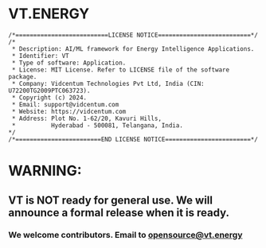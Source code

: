 # VT.ENERGY

```
/*==========================LICENSE NOTICE==========================*/
/*
 * Description: AI/ML framework for Energy Intelligence Applications.
 * Identifier: VT
 * Type of software: Application.
 * License: MIT License. Refer to LICENSE file of the software package.
 * Company: Vidcentum Technologies Pvt Ltd, India (CIN: U72200TG2009PTC063723).
 * Copyright (c) 2024.
 * Email: support@vidcentum.com
 * Website: https://vidcentum.com
 * Address: Plot No. 1-62/20, Kavuri Hills, 
 *          Hyderabad - 500081, Telangana, India.
*/
/*========================END LICENSE NOTICE========================*/
```

# WARNING:
## VT is NOT ready for general use. We will announce a formal release when it is ready.

### We welcome contributors. Email to opensource@vt.energy

